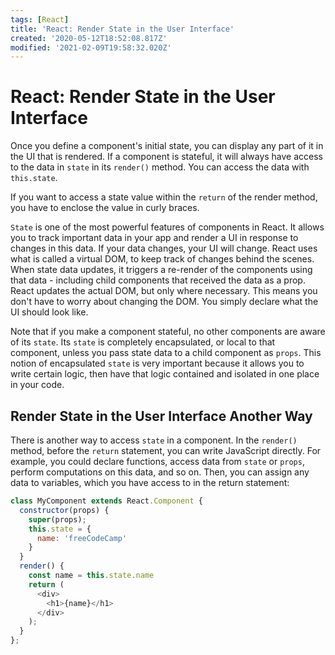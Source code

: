 ```yaml
---
tags: [React]
title: 'React: Render State in the User Interface'
created: '2020-05-12T18:52:08.817Z'
modified: '2021-02-09T19:58:32.020Z'
---
```


React: Render State in the User Interface
=========================================

Once you define a component's initial state, you can display any part of it in the UI that is rendered. If a component is stateful, it will always have access to the data in ```state``` in its ```render()``` method. You can access the data with ```this.state```.

If you want to access a state value within the ```return``` of the render method, you have to enclose the value in curly braces.

```State``` is one of the most powerful features of components in React. It allows you to track important data in your app and render a UI in response to changes in this data. If your data changes, your UI will change. React uses what is called a virtual DOM, to keep track of changes behind the scenes. When state data updates, it triggers a re-render of the components using that data - including child components that received the data as a prop. React updates the actual DOM, but only where necessary. This means you don't have to worry about changing the DOM. You simply declare what the UI should look like.

Note that if you make a component stateful, no other components are aware of its ```state```. Its ```state``` is completely encapsulated, or local to that component, unless you pass state data to a child component as ```props```. This notion of encapsulated ```state``` is very important because it allows you to write certain logic, then have that logic contained and isolated in one place in your code.

Render State in the User Interface Another Way
----------------------------------------------

There is another way to access ```state``` in a component. In the ```render()``` method, before the ```return``` statement, you can write JavaScript directly. For example, you could declare functions, access data from ```state``` or ```props```, perform computations on this data, and so on. Then, you can assign any data to variables, which you have access to in the return statement:
``` javascript
class MyComponent extends React.Component {
  constructor(props) {
    super(props);
    this.state = {
      name: 'freeCodeCamp'
    }
  }
  render() {
    const name = this.state.name
    return (
      <div>
        <h1>{name}</h1>
      </div>
    );
  }
};

```
